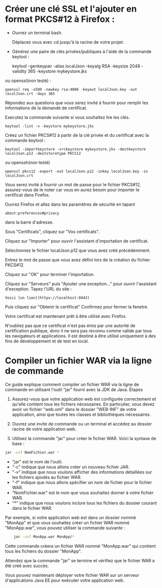 # Créer une clé SSL et l'ajouter en format PKCS#12 à Firefox :

- Ouvrez un terminal bash.

    Déplacez vous avec cd jusqu'à la racine de votre projet.

- Générez une paire de clés privées/publiques à l'aide de la commande keytool :

    keytool -genkeypair -alias localJson -keyalg RSA -keysize 2048 -validity 365 -keystore mykeystore.jks

ou openssl(non testé) :

    openssl req -x509 -newkey rsa:4096 -keyout localJson.key -out localJson.crt -days 365


Répondez aux questions que vous serez invité à fournir pour remplir les informations de la demande de certificat.

Executez la commande suivante si vous souhaitez lire  les clés.

`keytool -list -v -keystore mykeystore.jks`



Créez un fichier PKCS#12 à partir de la clé privée et du certificat avec la commande keytool :

    keytool -importkeystore -srckeystore mykeystore.jks -destkeystore localJson.p12 -deststoretype PKCS12

ou openssh(non testé)

`openssl pkcs12 -export -out localJson.p12 -inkey localJson.key -in localJson.crt`

Vous serez invité à fournir un mot de passe pour le fichier PKCS#12, assurez-vous de le noter car vous en aurez besoin pour importer le certificat dans Firefox.

Ouvrez Firefox et allez dans les paramètres de sécurité en tapant  

    about:preferences#privacy

dans la barre d'adresse.

Sous "Certificats", cliquez sur "Vos certificats".

Cliquez sur "Importer" pour ouvrir l'assistant d'importation de certificat.

Sélectionnez le fichier localJson.p12 que vous avez créé précédemment.

Entrez le mot de passe que vous avez défini lors de la création du fichier PKCS#12.

<!-- Cochez les cases "Confiance pour identifier les sites web" et "Confiance pour identifier les utilisateurs de messagerie". -->

Cliquez sur "OK" pour terminer l'importation.

Cliquez sur "Serveurs" puis "Ajouter une exception..." pour ouvrir l'assistant d'exception.
Tapez l'URL du site :

    Voici [un lien](https://localhost:8443)
    
Puis cliquez sur "Obtenir le certificat"
Confirmez pour fermer la fenetre.

Votre certificat est maintenant prêt à être utilisé avec Firefox.

N'oubliez pas que ce certificat n'est pas émis par une autorité de certification publique, donc il ne sera pas reconnu comme valide par tous les navigateurs et applications. Il est destiné à être utilisé uniquement à des fins de développement et de test en local.





# Compiler un fichier WAR via la ligne de commande

Ce guide explique comment compiler un fichier WAR via la ligne de commande en utilisant l'outil "jar" fourni avec la JDK de Java.
Étapes

1. Assurez-vous que votre application web est configurée correctement et qu'elle contient tous les fichiers nécessaires. En particulier, vous devez avoir un fichier "web.xml" dans le dossier "WEB-INF" de votre application, ainsi que toutes les classes et bibliothèques nécessaires.

2. Ouvrez une invite de commande ou un terminal et accédez au dossier racine de votre application web.

3. Utilisez la commande "jar" pour créer le fichier WAR. Voici la syntaxe de base :

```bash
jar -cvf NomFichier.war *
```

 - "jar" est le nom de l'outil.
 - "-c" indique que nous allons créer un nouveau fichier JAR.
 - "-v" indique que nous voulons afficher des informations détaillées sur les fichiers ajoutés au fichier WAR.
 - "-f" indique que nous allons spécifier un nom de fichier pour le fichier WAR.
 - "NomFichier.war" est le nom que vous souhaitez donner à votre fichier WAR.
 - "*" indique que nous voulons inclure tous les fichiers du dossier courant dans le fichier WAR.

Par exemple, si votre application web est dans un dossier nommé "MonApp" et que vous souhaitez créer un fichier WAR nommé "MonApp.war", vous pouvez utiliser la commande suivante :

```bash
    jar -cvf MonApp.war MonApp/*
```

Cette commande créera un fichier WAR nommé "MonApp.war" qui contient tous les fichiers du dossier "MonApp".

Attendez que la commande "jar" se termine et vérifiez que le fichier WAR a été créé avec succès.

Vous pouvez maintenant déployer votre fichier WAR sur un serveur d'applications Java EE pour exécuter votre application web.
	